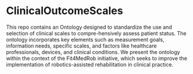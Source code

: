 # ClinicalOutcomeScales

This repo contains an Ontology designed to standardize the use and selection of clinical scales to compre-hensively assess patient status. The ontology incorporates key elements such as measurement goals, information needs, specific scales, and factors like healthcare professionals, devices, and clinical conditions. We present the ontology within the context of the Fit4MedRob initiative, which seeks to improve the implementation of robotics-assisted rehabilitation in clinical practice. 
